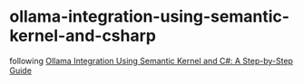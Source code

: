 # ollama-integration-using-semantic-kernel-and-csharp

following [Ollama Integration Using Semantic Kernel and C#: A Step-by-Step Guide](https://mehmetozkaya.medium.com/ollama-integration-using-semantic-kernel-and-c-a-step-by-step-guide-311b7d163b67)